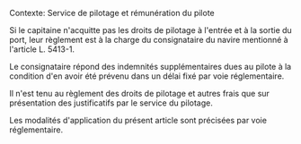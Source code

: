 Contexte: Service de pilotage et rémunération du pilote

Si le capitaine n'acquitte pas les droits de pilotage à l'entrée et à la sortie du port, leur règlement est à la charge du consignataire du navire mentionné à l'article L. 5413-1.

Le consignataire répond des indemnités supplémentaires dues au pilote à la condition d'en avoir été prévenu dans un délai fixé par voie réglementaire.

Il n'est tenu au règlement des droits de pilotage et autres frais que sur présentation des justificatifs par le service du pilotage.

Les modalités d'application du présent article sont précisées par voie réglementaire.
